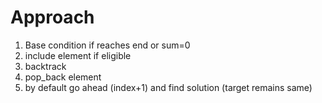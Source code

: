 # Approach
1. Base condition if reaches end or sum=0
2. include element if eligible
3. backtrack
4. pop_back element
5. by default go ahead (index+1) and find solution (target remains same)